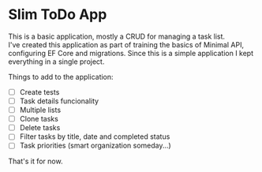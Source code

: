 # Slim ToDo App
This is a basic application, mostly a CRUD for managing a task list.  
I've created this application as part of training the basics of Minimal API, configuring EF Core and migrations.
Since this is a simple application I kept everything in a single project.  

Things to add to the application:

- [ ] Create tests
- [ ] Task details funcionality
- [ ] Multiple lists
- [ ] Clone tasks
- [ ] Delete tasks
- [ ] Filter tasks by title, date and completed status
- [ ] Task priorities (smart organization someday...)

That's it for now.